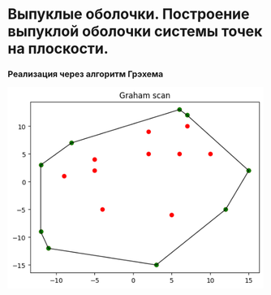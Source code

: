 # Выпуклые оболочки. Построение выпуклой оболочки системы точек на плоскости.

### Реализация через алгоритм Грэхема

![img](demo.png)

